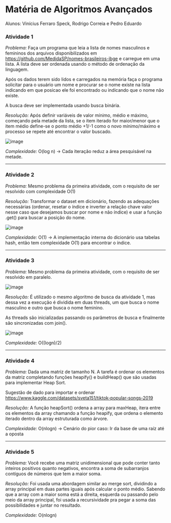 ﻿# Matéria de Algoritmos Avançados
Alunos: Vinícius Ferraro Speck, Rodrigo Correia e Pedro Eduardo


<h3>Atividade 1</h3> 

<i>Problema:</i> Faça um programa que leia a lista de nomes masculinos e femininos dos arquivos disponibilizados em https://github.com/MedidaSP/nomes-brasileiros-ibge e carregue em uma lista. A lista deve ser ordenada usando o método de ordenação da linguagem.

Após os dados terem sido lidos e carregados na memória faça o programa solicitar para o usuário um nome e procurar se o nome existe na lista indicando em que posicao ele foi encontrado ou indicando que o nome não existe.

A busca deve ser implementada usando busca binária.


<i>Resolução:</i> Após definir variáveis de valor mínimo, médio e máximo, começando pela metade da lista, se o item iterado for maior/menor que o item médio define-se o ponto médio +1/-1 como o novo mínimo/máximo e processo se repete até encontrar o valor buscado. 

![image](https://user-images.githubusercontent.com/69943624/189453582-1b110a75-a185-476f-b472-4620bf011687.png)


<i>Complexidade:</i> O(log n) -> Cada iteração reduz a área pesquisável na metade.

<hr>

<h3>Atividade 2</h3> 

<i>Problema:</i> Mesmo problema da primeira atividade, com o requisito de ser resolvido com complexidade O(1)


<i>Resolução:</i> Transformar o dataset em dicionário, fazendo as adequações necessárias (ordenar, resetar o índice e inverter a relação chave valor nesse caso que desejamos buscar por nome e não índice) e usar a função .get() para buscar a posição do nome.

![image](https://user-images.githubusercontent.com/69943624/189454322-545db4c2-fafd-4842-a020-42ec06ca8271.png)


<i>Complexidade:</i> O(1) -> A implementação interna do dicionário usa tabelas hash, então tem complexidade O(1) para encontrar o índice.

<hr>

<h3>Atividade 3</h3> 

<i>Problema:</i> Mesmo problema da primeira atividade, com o requisito de ser resolvido em paralelo.

![image](https://user-images.githubusercontent.com/69943624/189454500-c54ed653-fdd5-46d5-9eba-0fe96dc300e1.png)

<i>Resolução:</i> É utilizado o mesmo algoritmo de busca da atividade 1, mas dessa vez a execução é dividida em duas threads, um que busca o nome masculino e outro que busca o nome feminino. 


As threads são inicializadas passando os parâmetros de busca e finalmente são sincronizadas com join().

![image](https://user-images.githubusercontent.com/69943624/189454888-d176a37d-4464-4293-9461-ab7ce65640df.png)

<i>Complexidade:</i> O((logn)/2)

<hr>

<h3>Atividade 4</h3> 

<i>Problema:</i> Dada uma matriz de tamanho N. A tarefa é ordenar os elementos da matriz completando funções heapify() e buildHeap() que são usadas para implementar Heap Sort.


Sugestão de dado para importar e ordenar https://www.kaggle.com/datasets/sveta151/tiktok-popular-songs-2019


<i>Resolução:</i> A função heapSort() ordena a array para maxHeap, itera entre os elementos da array chamando a função heapify, que ordena o elemento iterado dentro da array estruturada como árvore.


<i>Complexidade:</i> O(nlogn) -> Cenário do pior caso: Ir da base de uma raíz até a oposta

<hr>

<h3>Atividade 5</h3> 

<i>Problema:</i> Você recebe uma matriz unidimensional que pode conter tanto inteiros positivos quanto negativos, encontra a soma de subarranjos contíguos de números que tem a maior soma.


<i>Resolução:</i> Foi usada uma abordagem similar ao merge sort, dividindo a array principal em duas partes iguais após calcular o ponto médio. Sabendo que a array com a maior soma está a direita, esquerda ou passando pelo meio da array principal, foi usada a recursividade pra pegar a soma das possibilidades e juntar no resultado.


<i>Complexidade:</i> O(nlogn)



